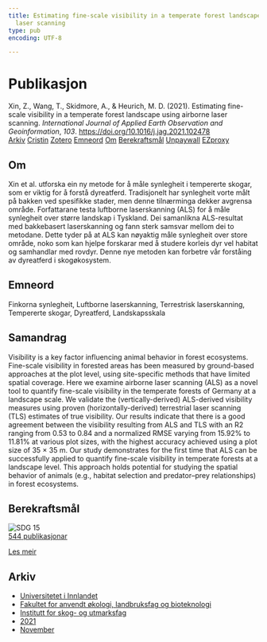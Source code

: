 ```yaml
---
title: Estimating fine-scale visibility in a temperate forest landscape using airborne
  laser scanning
type: pub
encoding: UTF-8

---
```

<h1>Publikasjon</h1>
<article id="csl-bib-container-AM3Y6SKU" class="csl-bib-container">
  <div class="csl-bib-body"> <div class="csl-entry">Xin, Z., Wang, T., Skidmore, A., &#38; Heurich, M. D. (2021). Estimating fine-scale visibility in a temperate forest landscape using airborne laser scanning. <i>International Journal of Applied Earth Observation and Geoinformation</i>, <i>103</i>. <a href="https://doi.org/10.1016/j.jag.2021.102478">https://doi.org/10.1016/j.jag.2021.102478</a></div> </div>
  <div class="csl-bib-buttons">
    <a href="#taxonomy-article-AM3Y6SKU" alt="archive" class="csl-bib-button">Arkiv</a>
    <a href="https://app.cristin.no/results/show.jsf?id=1954276" alt="Cristin" class="csl-bib-button">Cristin</a>
    <a href="http://zotero.org/groups/5881554/items/AM3Y6SKU" alt="Zotero" class="csl-bib-button">Zotero</a>
    <a href="#keywords-article-AM3Y6SKU" alt="keywords" class="csl-bib-button">Emneord</a>
    <a href="#about-article-AM3Y6SKU" alt="about_pub" class="csl-bib-button">Om</a>
    <a href="#sdg-article-AM3Y6SKU" alt="sdg" class="csl-bib-button">Berekraftsmål</a>
    <a href="https://doi.org/10.1016/j.jag.2021.102478" alt="Unpaywall" class="csl-bib-button">Unpaywall</a>
    <a href="https://doi.org/10.1016/j.jag.2021.102478" alt="EZproxy" class="csl-bib-button">EZproxy</a>
  </div>
  <div id="csl-bib-meta-container-AM3Y6SKU"></div>
</article>
<div id="csl-bib-meta-AM3Y6SKU" class="csl-bib-meta">
  <article id="about-article-AM3Y6SKU" class="about_pub-article">
    <h1>Om</h1>
    Xin et al. utforska ein ny metode for å måle synlegheit i tempererte skogar, som er viktig for å forstå dyreatferd. Tradisjonelt har synlegheit vorte målt på bakken ved spesifikke stader, men denne tilnærminga dekker avgrensa område. Forfattarane testa luftborne laserskanning (ALS) for å måle synlegheit over større landskap i Tyskland. Dei samanlikna ALS-resultat med bakkebasert laserskanning og fann sterk samsvar mellom dei to metodane. Dette tyder på at ALS kan nøyaktig måle synlegheit over store område, noko som kan hjelpe forskarar med å studere korleis dyr vel habitat og samhandlar med rovdyr. Denne nye metoden kan forbetre vår forståing av dyreatferd i skogøkosystem.
  </article>
  <article id="keywords-article-AM3Y6SKU" class="keywords-article">
    <h1>Emneord</h1>
    Finkorna synlegheit, Luftborne laserskanning, Terrestrisk laserskanning, Tempererte skogar, Dyreatferd, Landskapsskala
  </article>
  <article id="abstract-article-AM3Y6SKU" class="abstract-article">
    <h1>Samandrag</h1>
    Visibility is a key factor influencing animal behavior in forest ecosystems. Fine-scale visibility in forested areas has been measured by ground-based approaches at the plot level, using site-specific methods that have limited spatial coverage. Here we examine airborne laser scanning (ALS) as a novel tool to quantify fine-scale visibility in the temperate forests of Germany at a landscape scale. We validate the (vertically-derived) ALS-derived visibility measures using proven (horizontally-derived) terrestrial laser scanning (TLS) estimates of true visibility. Our results indicate that there is a good agreement between the visibility resulting from ALS and TLS with an R2 ranging from 0.53 to 0.84 and a normalized RMSE varying from 15.92% to 11.81% at various plot sizes, with the highest accuracy achieved using a plot size of 35 × 35 m. Our study demonstrates for the first time that ALS can be successfully applied to quantify fine-scale visibility in temperate forests at a landscape level. This approach holds potential for studying the spatial behavior of animals (e.g., habitat selection and predator–prey relationships) in forest ecosystems.
  </article>
  <article id="sdg-article-AM3Y6SKU" class="sdg-article">
    <h1>Berekraftsmål</h1>
    <div class="sdg-container"><div id="sdg15" class="sdg">
        <img src="{{< params subfolder >}}images/sdg/sdg15_nn.png" class="image" alt="SDG 15">
        <div class="sdg-overlay">
          <a href="{{< params subfolder >}}nn/archive/?sdg=15#archive" class="sdg-publication-count"><span>544</span> publikasjonar</a>
          <p><a href="https://fn.no/om-fn/fns-baerekraftsmaal/livet-paa-land?lang=nno-NO" class="sdg-read-more">Les meir</a></p>
        </div>
      </div></div>
  </article>
  <article id="taxonomy-article-AM3Y6SKU" class="taxonomy-article">
    <h1>Arkiv</h1>
    <ul>
      <li><a href="{{< params subfolder >}}nn/archive/?key=3DCRN523">Universitetet i Innlandet</a></li>
      <li><a href="{{< params subfolder >}}nn/archive/?key=T77LXH6D">Fakultet for anvendt økologi, landbruksfag og bioteknologi</a></li>
      <li><a href="{{< params subfolder >}}nn/archive/?key=7TRARPE3">Institutt for skog- og utmarksfag</a></li>
      <li><a href="{{< params subfolder >}}nn/archive/?key=5LT6Q2XL">2021</a></li>
      <li><a href="{{< params subfolder >}}nn/archive/?key=XJI2FSP6">November</a></li>
    </ul>
  </article>
</div>
